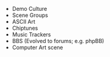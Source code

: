 - Demo Culture
- Scene Groups
- ASCII Art
- Chiptunes
- Music Trackers
- BBS (Evolved to forums; e.g. phpBB)
- Computer Art scene